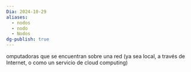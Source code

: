 ```yaml
---
Dia: 2024-10-29
aliases:
  - nodos
  - nodo
  - Nodos
dg-publish: true
---
```

omputadoras que se encuentran sobre una red (ya sea local, a través de Internet, o como un servicio de cloud computing)